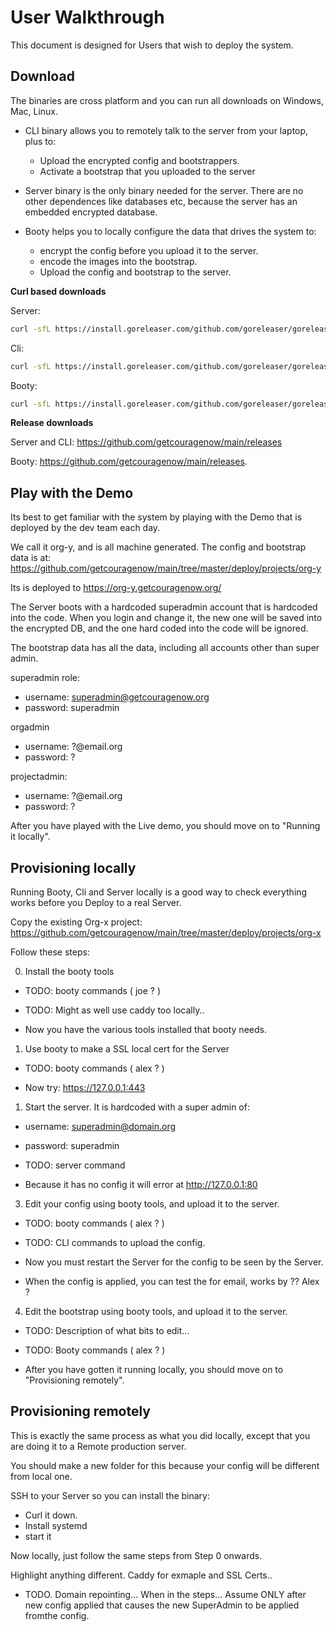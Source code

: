 # User Walkthrough

This document is designed for Users that wish to deploy the system.


## Download

The binaries are cross platform and you can run all downloads on Windows, Mac, Linux.

- CLI binary allows you to remotely talk to the server from your laptop, plus to:
	- Upload the encrypted config and bootstrappers.
	- Activate a bootstrap that you uploaded to the server

- Server binary is the only binary needed for the server. There are no other dependences like databases etc, because the server has an embedded encrypted database.

- Booty helps you to locally configure the data that drives the system to:
	- encrypt the config before you upload it to the server.
	- encode the images into the bootstrap.
	- Upload the config and bootstrap to the server.


**Curl based downloads**

Server:

```bash
curl -sfL https://install.goreleaser.com/github.com/goreleaser/goreleaser.sh | sh
```

Cli:

```bash
curl -sfL https://install.goreleaser.com/github.com/goreleaser/goreleaser.sh | sh
```

Booty:

```bash
curl -sfL https://install.goreleaser.com/github.com/goreleaser/goreleaser.sh | sh
```

**Release downloads**

Server and CLI: https://github.com/getcouragenow/main/releases

Booty: https://github.com/getcouragenow/main/releases.

## Play with the Demo

Its best to get familiar with the system by playing with the Demo that is deployed by the dev team each day.

We call it org-y, and is all machine generated. The config and bootstrap data is at: https://github.com/getcouragenow/main/tree/master/deploy/projects/org-y

Its is deployed to https://org-y.getcouragenow.org/

The Server boots with a hardcoded superadmin account that is hardcoded into the code. When you login and change it, the new one will be saved into the encrypted DB, and the one hard coded into the code will be ignored.

The bootstrap data has all the data, including all accounts other than super admin.

superadmin role:

- username: superadmin@getcouragenow.org
- password: superadmin

orgadmin

- username: ?@email.org
- password: ?

projectadmin:

- username: ?@email.org
- password: ?


After you have played with the Live demo, you should move on to "Running it locally".

## Provisioning locally

Running  Booty, Cli and Server locally is a good way to check everything works before you Deploy to a real Server.

Copy the existing Org-x project: https://github.com/getcouragenow/main/tree/master/deploy/projects/org-x


Follow these steps:

0. Install the booty tools

- TODO: booty commands ( joe ? ) 

- TODO: Might as well use caddy too locally..

- Now you have the various tools installed that booty needs.

1. Use booty to make a SSL local cert for the Server

- TODO: booty commands ( alex ? )

- Now try: https://127.0.0.1:443

1. Start the server. It is hardcoded with a super admin of:

- username: superadmin@domain.org
- password: superadmin

- TODO: server command

- Because it has no config it will error at http://127.0.0.1:80

3. Edit your config using booty tools, and upload it to the server.

- TODO: booty commands ( alex ? )

- TODO: CLI commands to upload the config.

- Now you must restart the Server for the config to be seen by the Server.

- When the config is applied, you can test the for email, works by ?? Alex ?


4. Edit the bootstrap using booty tools, and upload it to the server.

- TODO: Description of what bits to edit...

- TODO: Booty commands ( alex ? )

- After you have gotten it running locally, you should move on to "Provisioning remotely".

## Provisioning remotely

This is exactly the same process as what you did locally, except that you are doing it to a Remote production server.

You should make a new folder for this because your config will be different from local one.

SSH to your Server so you can install the binary:

- Curl it down.
- Install systemd
- start it

Now locally, just follow the same steps from Step 0 onwards.

Highlight anything different. Caddy for exmaple and SSL Certs..


- TODO. Domain repointing... When in the steps... Assume ONLY after new config applied that causes the new SuperAdmin to be applied fromthe config.